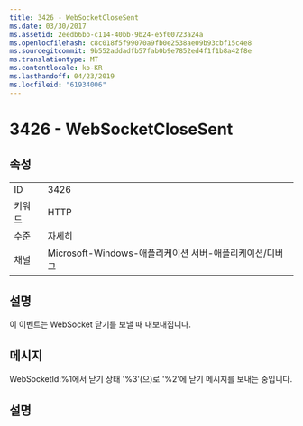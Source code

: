 ```yaml
---
title: 3426 - WebSocketCloseSent
ms.date: 03/30/2017
ms.assetid: 2eedb6bb-c114-40bb-9b24-e5f00723a24a
ms.openlocfilehash: c8c018f5f99070a9fb0e2538ae09b93cbf15c4e8
ms.sourcegitcommit: 9b552addadfb57fab0b9e7852ed4f1f1b8a42f8e
ms.translationtype: MT
ms.contentlocale: ko-KR
ms.lasthandoff: 04/23/2019
ms.locfileid: "61934006"
---
```

# <a name="3426---websocketclosesent"></a>3426 - WebSocketCloseSent
## <a name="properties"></a>속성  
  
|||  
|-|-|  
|ID|3426|  
|키워드|HTTP|  
|수준|자세히|  
|채널|Microsoft-Windows-애플리케이션 서버-애플리케이션/디버그|  
  
## <a name="description"></a>설명  
 이 이벤트는 WebSocket 닫기를 보낼 때 내보내집니다.  
  
## <a name="message"></a>메시지  
 WebSocketId:%1에서 닫기 상태 '%3'(으)로 '%2'에 닫기 메시지를 보내는 중입니다.  
  
## <a name="details"></a>설명
